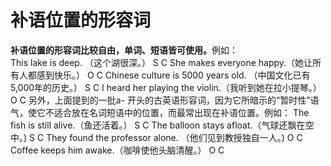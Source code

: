 # 补语位置的形容词

<b>**补语位置的形容词比较自由**，单词、短语皆可使用。</b>例如：  
This lake is deep. （这个湖很深。）
S C
She makes everyone happy.（她让所有人都感到快乐。）
O C
Chinese culture is 5000 years old. （中国文化已有5,000年的历史。）
S C
I heard her playing the violin.（我听到她在拉小提琴。）
O C
另外，上面提到的一批a- 开头的古英语形容词，因为它所暗示的“暂时性”语气，使它不适合放在名词短语中的位置，而最常出现在补语位置。例如：
The fish is still alive.（鱼还活着。）
S C
The balloon stays afloat.（气球还飘在空中。)
S C
They found the professor alone. （他们见到教授独自一人。)
O C
Coffee keeps him awake.（咖啡使他头脑清醒。）
O C